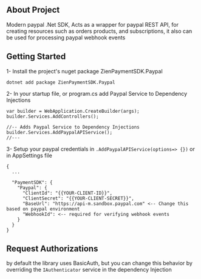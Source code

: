 ## About Project
Modern paypal .Net SDK, Acts as a wrapper for paypal REST API, for creating resources such as orders products, and subscriptions, 
it also can be used for processing paypal webhook events


## Getting Started

1- Install the project's nuget package ZienPaymentSDK.Paypal
```
dotnet add package ZienPaymentSDK.Paypal
```
2- In your startup file, or program.cs add Paypal Service to Dependency Injections 
```
var builder = WebApplication.CreateBuilder(args);
builder.Services.AddControllers();

//-- Adds Paypal Service to Dependency Injections 
builder.Services.AddPaypalAPIService(); 
//---
```

3- Setup your paypal credentials in `.AddPaypalAPIService(options=> {})`
or in AppSettings file 
```
{
  ...

  "PaymentSDK": {
    "Paypal": {
      "ClientId": "{{YOUR-CLIENT-ID}}",
      "ClientSecret": "{{YOUR-CLIENT-SECRET}}",
      "BaseUrl": "https://api-m.sandbox.paypal.com" <-- Change this based on paypal environment
      "WebhookId": <-- required for verifying webhook events
    }
  }
}
```

## Request Authorizations
by default the library uses BasicAuth, but you can change this behavior by overriding the 
`IAuthenticator` service in the dependency Injection